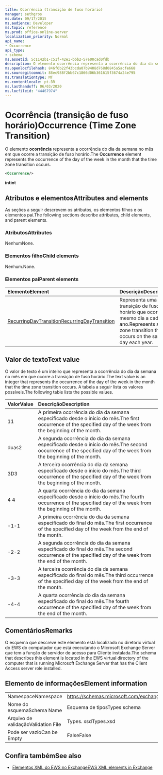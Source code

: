```yaml
---
title: Ocorrência (transição de fuso horário)
manager: sethgros
ms.date: 09/17/2015
ms.audience: Developer
ms.topic: reference
ms.prod: office-online-server
localization_priority: Normal
api_name:
- Occurrence
api_type:
- schema
ms.assetid: 5c1142b1-c51f-42e1-bbb2-57e00cad0fdb
description: O elemento ocorrência representa a ocorrência do dia da semana no mês em que ocorre a transição de fuso horário.
ms.openlocfilehash: 846f6b22f43bcda07b9408d768d0845a5acfe668
ms.sourcegitcommit: 88ec988f2bb67c1866d06b361615f3674a24e795
ms.translationtype: MT
ms.contentlocale: pt-BR
ms.lasthandoff: 06/03/2020
ms.locfileid: "44467974"
---
```

# <a name="occurrence-time-zone-transition"></a><span data-ttu-id="2ff62-103">Ocorrência (transição de fuso horário)</span><span class="sxs-lookup"><span data-stu-id="2ff62-103">Occurrence (Time Zone Transition)</span></span>

<span data-ttu-id="2ff62-104">O elemento **ocorrência** representa a ocorrência do dia da semana no mês em que ocorre a transição de fuso horário.</span><span class="sxs-lookup"><span data-stu-id="2ff62-104">The **Occurrence** element represents the occurrence of the day of the week in the month that the time zone transition occurs.</span></span> 
  
```xml
<Occurrence/>
```

<span data-ttu-id="2ff62-105">**int**</span><span class="sxs-lookup"><span data-stu-id="2ff62-105">**int**</span></span>

## <a name="attributes-and-elements"></a><span data-ttu-id="2ff62-106">Atributos e elementos</span><span class="sxs-lookup"><span data-stu-id="2ff62-106">Attributes and elements</span></span>

<span data-ttu-id="2ff62-107">As seções a seguir descrevem os atributos, os elementos filhos e os elementos pai.</span><span class="sxs-lookup"><span data-stu-id="2ff62-107">The following sections describe attributes, child elements, and parent elements.</span></span>
  
### <a name="attributes"></a><span data-ttu-id="2ff62-108">Atributos</span><span class="sxs-lookup"><span data-stu-id="2ff62-108">Attributes</span></span>

<span data-ttu-id="2ff62-109">Nenhum</span><span class="sxs-lookup"><span data-stu-id="2ff62-109">None.</span></span>
  
### <a name="child-elements"></a><span data-ttu-id="2ff62-110">Elementos filho</span><span class="sxs-lookup"><span data-stu-id="2ff62-110">Child elements</span></span>

<span data-ttu-id="2ff62-111">Nenhum.</span><span class="sxs-lookup"><span data-stu-id="2ff62-111">None.</span></span>
  
### <a name="parent-elements"></a><span data-ttu-id="2ff62-112">Elementos pai</span><span class="sxs-lookup"><span data-stu-id="2ff62-112">Parent elements</span></span>

|<span data-ttu-id="2ff62-113">**Elemento**</span><span class="sxs-lookup"><span data-stu-id="2ff62-113">**Element**</span></span>|<span data-ttu-id="2ff62-114">**Descrição**</span><span class="sxs-lookup"><span data-stu-id="2ff62-114">**Description**</span></span>|
|:-----|:-----|
|[<span data-ttu-id="2ff62-115">RecurringDayTransition</span><span class="sxs-lookup"><span data-stu-id="2ff62-115">RecurringDayTransition</span></span>](recurringdaytransition.md) <br/> |<span data-ttu-id="2ff62-116">Representa uma transição de fuso horário que ocorre no mesmo dia a cada ano.</span><span class="sxs-lookup"><span data-stu-id="2ff62-116">Represents a time zone transition that occurs on the same day each year.</span></span>  <br/> |
   
## <a name="text-value"></a><span data-ttu-id="2ff62-117">Valor de texto</span><span class="sxs-lookup"><span data-stu-id="2ff62-117">Text value</span></span>

<span data-ttu-id="2ff62-118">O valor de texto é um inteiro que representa a ocorrência do dia da semana no mês em que ocorre a transição de fuso horário.</span><span class="sxs-lookup"><span data-stu-id="2ff62-118">The text value is an integer that represents the occurrence of the day of the week in the month that the time zone transition occurs.</span></span> <span data-ttu-id="2ff62-119">A tabela a seguir lista os valores possíveis.</span><span class="sxs-lookup"><span data-stu-id="2ff62-119">The following table lists the possible values.</span></span>
  
|<span data-ttu-id="2ff62-120">**Valor**</span><span class="sxs-lookup"><span data-stu-id="2ff62-120">**Value**</span></span>|<span data-ttu-id="2ff62-121">**Descrição**</span><span class="sxs-lookup"><span data-stu-id="2ff62-121">**Description**</span></span>|
|:-----|:-----|
|<span data-ttu-id="2ff62-122">1</span><span class="sxs-lookup"><span data-stu-id="2ff62-122">1</span></span>  <br/> |<span data-ttu-id="2ff62-123">A primeira ocorrência do dia da semana especificado desde o início do mês.</span><span class="sxs-lookup"><span data-stu-id="2ff62-123">The first occurrence of the specified day of the week from the beginning of the month.</span></span>  <br/> |
|<span data-ttu-id="2ff62-124">duas</span><span class="sxs-lookup"><span data-stu-id="2ff62-124">2</span></span>  <br/> |<span data-ttu-id="2ff62-125">A segunda ocorrência do dia da semana especificado desde o início do mês.</span><span class="sxs-lookup"><span data-stu-id="2ff62-125">The second occurrence of the specified day of the week from the beginning of the month.</span></span>  <br/> |
|<span data-ttu-id="2ff62-126">3D</span><span class="sxs-lookup"><span data-stu-id="2ff62-126">3</span></span>  <br/> |<span data-ttu-id="2ff62-127">A terceira ocorrência do dia da semana especificado desde o início do mês.</span><span class="sxs-lookup"><span data-stu-id="2ff62-127">The third occurrence of the specified day of the week from the beginning of the month.</span></span>  <br/> |
|<span data-ttu-id="2ff62-128">4 </span><span class="sxs-lookup"><span data-stu-id="2ff62-128">4</span></span>  <br/> |<span data-ttu-id="2ff62-129">A quarta ocorrência do dia da semana especificado desde o início do mês.</span><span class="sxs-lookup"><span data-stu-id="2ff62-129">The fourth occurrence of the specified day of the week from the beginning of the month.</span></span>  <br/> |
|<span data-ttu-id="2ff62-130">-1</span><span class="sxs-lookup"><span data-stu-id="2ff62-130">-1</span></span>  <br/> |<span data-ttu-id="2ff62-131">A primeira ocorrência do dia da semana especificado do final do mês.</span><span class="sxs-lookup"><span data-stu-id="2ff62-131">The first occurrence of the specified day of the week from the end of the month.</span></span>  <br/> |
|<span data-ttu-id="2ff62-132">-2</span><span class="sxs-lookup"><span data-stu-id="2ff62-132">-2</span></span>  <br/> |<span data-ttu-id="2ff62-133">A segunda ocorrência do dia da semana especificado do final do mês.</span><span class="sxs-lookup"><span data-stu-id="2ff62-133">The second occurrence of the specified day of the week from the end of the month.</span></span>  <br/> |
|<span data-ttu-id="2ff62-134">-3</span><span class="sxs-lookup"><span data-stu-id="2ff62-134">-3</span></span>  <br/> |<span data-ttu-id="2ff62-135">A terceira ocorrência do dia da semana especificado do final do mês.</span><span class="sxs-lookup"><span data-stu-id="2ff62-135">The third occurrence of the specified day of the week from the end of the month.</span></span>  <br/> |
|<span data-ttu-id="2ff62-136">-4</span><span class="sxs-lookup"><span data-stu-id="2ff62-136">-4</span></span>  <br/> |<span data-ttu-id="2ff62-137">A quarta ocorrência do dia da semana especificado do final do mês.</span><span class="sxs-lookup"><span data-stu-id="2ff62-137">The fourth occurrence of the specified day of the week from the end of the month.</span></span>  <br/> |
   
## <a name="remarks"></a><span data-ttu-id="2ff62-138">Comentários</span><span class="sxs-lookup"><span data-stu-id="2ff62-138">Remarks</span></span>

<span data-ttu-id="2ff62-139">O esquema que descreve este elemento está localizado no diretório virtual do EWS do computador que está executando o Microsoft Exchange Server que tem a função de servidor de acesso para Cliente instalada.</span><span class="sxs-lookup"><span data-stu-id="2ff62-139">The schema that describes this element is located in the EWS virtual directory of the computer that is running Microsoft Exchange Server that has the Client Access server role installed.</span></span>
  
## <a name="element-information"></a><span data-ttu-id="2ff62-140">Elemento de informações</span><span class="sxs-lookup"><span data-stu-id="2ff62-140">Element information</span></span>

|||
|:-----|:-----|
|<span data-ttu-id="2ff62-141">Namespace</span><span class="sxs-lookup"><span data-stu-id="2ff62-141">Namespace</span></span>  <br/> |https://schemas.microsoft.com/exchange/services/2006/types  <br/> |
|<span data-ttu-id="2ff62-142">Nome do esquema</span><span class="sxs-lookup"><span data-stu-id="2ff62-142">Schema Name</span></span>  <br/> |<span data-ttu-id="2ff62-143">Esquema de tipos</span><span class="sxs-lookup"><span data-stu-id="2ff62-143">Types schema</span></span>  <br/> |
|<span data-ttu-id="2ff62-144">Arquivo de validação</span><span class="sxs-lookup"><span data-stu-id="2ff62-144">Validation File</span></span>  <br/> |<span data-ttu-id="2ff62-145">Types. xsd</span><span class="sxs-lookup"><span data-stu-id="2ff62-145">Types.xsd</span></span>  <br/> |
|<span data-ttu-id="2ff62-146">Pode ser vazio</span><span class="sxs-lookup"><span data-stu-id="2ff62-146">Can be Empty</span></span>  <br/> |<span data-ttu-id="2ff62-147">False</span><span class="sxs-lookup"><span data-stu-id="2ff62-147">False</span></span>  <br/> |
   
## <a name="see-also"></a><span data-ttu-id="2ff62-148">Confira também</span><span class="sxs-lookup"><span data-stu-id="2ff62-148">See also</span></span>

- [<span data-ttu-id="2ff62-149">Elementos XML do EWS no Exchange</span><span class="sxs-lookup"><span data-stu-id="2ff62-149">EWS XML elements in Exchange</span></span>](ews-xml-elements-in-exchange.md)

